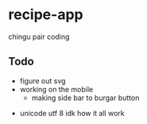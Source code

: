 # recipe-app

chingu pair coding

## Todo

*   figure out svg
*   working on the mobile
    - making side bar to burgar button
- unicode utf 8 idk how it all work